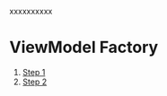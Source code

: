 xxxxxxxxxx
# ViewModel Factory
1. [Step 1](https://github.com/RenatSayf/AndroidCheatSheet/blob/master/app/src/main/java/com/renatsayf/androidcheatsheet/ui/sections/viewmodel/fabric/MyViewModel.kt#:~:text=Hint%20ViewModel.Factory%20step1)
2. [Step 2](https://github.com/RenatSayf/AndroidCheatSheet/blob/master/app/src/main/java/com/renatsayf/androidcheatsheet/ui/sections/viewmodel/fabric/MyFragment.kt#:~:text=region%20Hint%20ViewModel.Factory%20step2)
